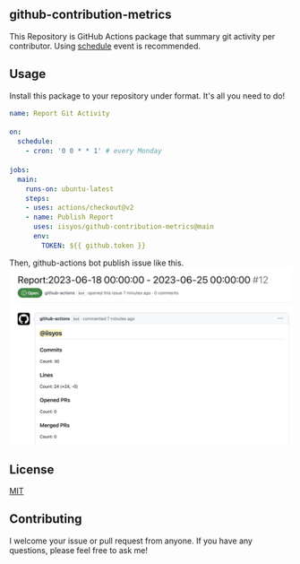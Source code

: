 ## github-contribution-metrics

This Repository is GitHub Actions package that summary git activity per contributor. 
Using [schedule](https://docs.github.com/en/actions/using-workflows/events-that-trigger-workflows#schedule) event is recommended. 

## Usage
Install this package to your repository under format.
It's all you need to do!

```yml
name: Report Git Activity

on:
  schedule:
    - cron: '0 0 * * 1' # every Monday

jobs:
  main:
    runs-on: ubuntu-latest
    steps:
    - uses: actions/checkout@v2
    - name: Publish Report
      uses: iisyos/github-contribution-metrics@main
      env:
        TOKEN: ${{ github.token }}
```

Then, github-actions bot publish issue like this.
<img src="sample.png">

## License

[MIT](https://choosealicense.com/licenses/mit/)

## Contributing
I welcome your issue or pull request from anyone.
If you have any questions, please feel free to ask me!
